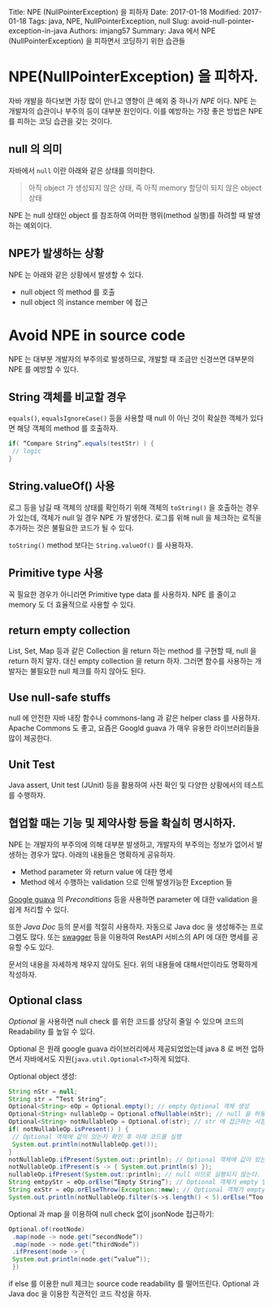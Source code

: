 Title: NPE (NullPointerException) 을 피하자
Date: 2017-01-18
Modified: 2017-01-18
Tags: java, NPE, NullPointerException, null
Slug: avoid-null-pointer-exception-in-java
Authors: imjang57
Summary: Java 에서 NPE (NullPointerException) 을 피하면서 코딩하기 위한 습관들

# NPE(NullPointerException) 을 피하자.

자바 개발을 하다보면 가장 많이 만나고 영향이 큰 예외 중 하나가 _NPE_ 이다. NPE 는 개발자의 습관이나 부주의 등이 대부분 원인이다. 이를 예방하는 가장 좋은 방법은 NPE 를 피하는 코딩 습관을 갖는 것이다.

## null 의 의미

자바에서 `null` 이란 아래와 같은 상태를 의미한다.

> 아직 object 가 생성되지 않은 상태, 즉 아직 memory 할당이 되지 않은 object 상태

NPE 는 null 상태인 object 를 참조하여 어떠한 행위(method 실행)를 하려할 때 발생하는 예외이다.

## NPE가 발생하는 상황

NPE 는 아래와 같은 상황에서 발생할 수 있다.

- null object 의 method 를 호출
- null object 의 instance member 에 접근

# Avoid NPE in source code

NPE 는 대부분 개발자의 부주의로 발생하므로, 개발할 때 조금만 신경쓰면 대부분의 NPE 를 예방할 수 있다.

## String 객체를 비교할 경우

`equals()`, `equalsIgnoreCase()` 등을 사용할 때 null 이 아닌 것이 확실한 객체가 있다면 해당 객체의 method 를 호출하자.

```java
if( “Compare String”.equals(testStr) ) {
 // logic
}
```

## String.valueOf() 사용

로그 등을 남길 때 객체의 상태를 확인하기 위해 객체의 `toString()` 을 호출하는 경우가 있는데, 객체가 null 일 경우 NPE 가 발생한다. 로그를 위해 null 을 체크하는 로직을 추가하는 것은 불필요한 코드가 될 수 있다.

`toString()` method 보다는 `String.valueOf()` 를 사용하자.

## Primitive type 사용

꼭 필요한 경우가 아니라면 Primitive type data 를 사용하자. NPE 를 줄이고 memory 도 더 효율적으로 사용할 수 있다.

## return empty collection

List, Set, Map 등과 같은 Collection 을 return 하는 method 를 구현할 때, null 을 return 하지 말자. 대신 empty collection 을 return 하자. 그러면 함수를 사용하는 개발자는 불필요한 null 체크를 하지 않아도 된다.

## Use null-safe stuffs

null 에 안전한 자바 내장 함수나 commons-lang 과 같은 helper class 를 사용하자. Apache Commons 도 좋고, 요즘은 Googld guava 가 매우 유용한 라이브러리들을 많이 제공한다.

## Unit Test

Java assert, Unit test (JUnit) 등을 활용하여 사전 확인 및 다양한 상황에서의 테스트를 수행하자.

## 협업할 때는 기능 및 제약사항 등을 확실히 명시하자.

NPE 는 개발자의 부주의에 의해 대부분 발생하고, 개발자의 부주의는 정보가 없어서 발생하는 경우가 많다. 아래의 내용들은 명확하게 공유하자.

- Method parameter 와 return value 에 대한 명세
- Method 에서 수행하는 validation 으로 인해 발생가능한 Exception 들

[Google guava](https://github.com/google/guava) 의 _Preconditions_ 등을 사용하면 parameter 에 대한 validation 을 쉽게 처리할 수 있다.

또한 _Java Doc_ 등의 문서를 적절히 사용하자. 자동으로 Java doc 을 생성해주는 프로그램도 많다. 또는 [swagger](http://swagger.io) 등을 이용하여 RestAPI 서비스의 API 에 대한 명세를 공유할 수도 있다.

문서의 내용을 자세하게 채우지 않아도 된다. 위의 내용들에 대해서만이라도 명확하게 작성하자.

## Optional class

_Optional_ 을 사용하면 null check 를 위한 코드를 상당히 줄일 수 있으며 코드의 Readability 를 높일 수 있다.

Optional 은 원래 google guava 라이브러리에서 제공되었었는데 java 8 로 버전 업하면서 자바에서도 지원(`java.util.Optional<T>`)하게 되었다.

Optional object 생성:

```java
String nStr = null;
String str = “Test String”;
Optional<String> eOp = Optional.empty(); // empty Optional 객체 생성
Optional<String> nullableOp = Optional.ofNullable(nStr); // null 을 허용하는 Optional 객체 생성
Optional<String> notNullableOp = Optional.of(str); // str 에 접근하는 시점이 아니라 Optional 객체를 생성하는 이 순간 parameter 의 null 여부를 체크하여 NPE 가 발생
if( notNullableOp.isPresent() ) {
 // Optional 객체에 값이 있는지 확인 후 아래 코드를 실행
 System.out.println(notNullableOp.get());
}
notNullableOp.ifPresent(System.out::println); // Optional 객체에 값이 있는지 확인 후 전달받은 function 을 실행
notNullableOp.ifPresent(s -> { System.out.println(s) });
nullableOp.ifPresent(System.out::println); // null 이므로 실행되지 않는다.
String emtpyStr = eOp.orElse(“Empty String”); // Optional 객체가 empty 일 경우 (null 일 경우) “Empty String” 의 reference 를 return.
String exStr = eOp.orElseThrow(Exception::new); // Optional 객체가 empty 일 경우 (null 일 경우) 지정된 Exception 을 throw.
System.out.println(notNullableOp.filter(s->s.length() < 5).orElse(“Too long string”));
```

Optional 과 map 을 이용하여 null check 없이 jsonNode 접근하기:

```java
Optional.of(rootNode)
 .map(node -> node.get(“secondNode”))
 .map(node -> node.get(“thirdNode”))
 .ifPresent(node -> {
 System.out.println(node.get(“value”));
 })
```

if else 를 이용한 null 체크는 source code readability 를 떨어뜨린다. Optional 과 Java doc 을 이용한 직관적인 코드 작성을 하자.

